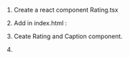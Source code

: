 1. Create a react component Rating.tsx

2. Add in index.html :
   <link
     rel="stylesheet"
     href="https://cdn.jsdelivr.net/npm/@fortawesome/fontawesome-free@5.15.4/css/all.min.css"
   />

3. Ceate Rating and Caption component.

4.

